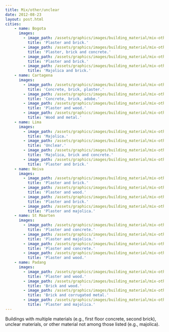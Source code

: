 ```yaml
---
title: Mix/other/unclear 
date: 2012-08-23
layout: post.html
cities:
    - name: Bogota
      images:
        - image_path: /assets/graphics/images/building_material/mix-other-unclear/mix_other_unclear_bogota_01.jpg
          title: 'Plaster and brick.'
        - image_path: /assets/graphics/images/building_material/mix-other-unclear/mix_other_unclear_bogota_02.jpg
          title: 'Plaster, brick and concrete.'
        - image_path: /assets/graphics/images/building_material/mix-other-unclear/mix_other_unclear_bogota_03.jpg
          title: 'Plaster and brick.'
        - image_path: /assets/graphics/images/building_material/mix-other-unclear/mix_other_unclear_bogota_04.jpg
          title: 'Majolica and brick.'
    - name: Cartagena
      images:
        - image_path: /assets/graphics/images/building_material/mix-other-unclear/mix_other_unclear_cartagena_01.jpg
          title: 'Concrete, brick, plaster.'
        - image_path: /assets/graphics/images/building_material/mix-other-unclear/mix_other_unclear_cartagena_02.jpg
          title: 'Concrete, brick, adobe.'
        - image_path: /assets/graphics/images/building_material/mix-other-unclear/mix_other_unclear_cartagena_03.jpg
          title: 'Plaster and wood.'
        - image_path: /assets/graphics/images/building_material/mix-other-unclear/mix_other_unclear_cartagena_04.jpg
          title: 'Wood and metal.'
    - name: Lima
      images:
        - image_path: /assets/graphics/images/building_material/mix-other-unclear/mix_other_unclear_lima_01.jpg
          title: 'Majolica.'
        - image_path: /assets/graphics/images/building_material/mix-other-unclear/mix_other_unclear_lima_02.jpg
          title: 'Unclear.'
        - image_path: /assets/graphics/images/building_material/mix-other-unclear/mix_other_unclear_lima_03.jpg
          title: 'Majolica, brick and concrete.'
        - image_path: /assets/graphics/images/building_material/mix-other-unclear/mix_other_unclear_lima_04.jpg
          title: 'Plaster and brick.'
    - name: Neiva
      images:
        - image_path: /assets/graphics/images/building_material/mix-other-unclear/mix_other_unclear_neiva_01.jpg
          title: 'Plaster and brick.'
        - image_path: /assets/graphics/images/building_material/mix-other-unclear/mix_other_unclear_neiva_02.jpg
          title: 'Plaster and wood.'
        - image_path: /assets/graphics/images/building_material/mix-other-unclear/mix_other_unclear_neiva_03.jpg
          title: 'Plaster and brick.'
        - image_path: /assets/graphics/images/building_material/mix-other-unclear/mix_other_unclear_neiva_04.jpg
          title: 'Plaster and majolica.'
    - name: St Maarten
      images:
        - image_path: /assets/graphics/images/building_material/mix-other-unclear/mix_other_unclear_st_maarten_01.jpg
          title: 'Plaster and concrete.'
        - image_path: /assets/graphics/images/building_material/mix-other-unclear/mix_other_unclear_st_maarten_02.jpg
          title: 'Plaster and majolica.'
        - image_path: /assets/graphics/images/building_material/mix-other-unclear/mix_other_unclear_st_maarten_03.jpg
          title: 'Plaster and concrete.'
        - image_path: /assets/graphics/images/building_material/mix-other-unclear/mix_other_unclear_st_maarten_04.jpg
          title: 'Plaster and wood.'
    - name: Padang
      images:
        - image_path: /assets/graphics/images/building_material/mix-other-unclear/mix_other_unclear_padang_01.jpg
          title: 'Plaster and wood.'
        - image_path: /assets/graphics/images/building_material/mix-other-unclear/mix_other_unclear_padang_02.jpg
          title: 'Brick and wood.'
        - image_path: /assets/graphics/images/building_material/mix-other-unclear/mix_other_unclear_padang_03.jpg
          title: 'Brick and corrugated metal.'
        - image_path: /assets/graphics/images/building_material/mix-other-unclear/mix_other_unclear_padang_04.jpg
          title: 'Plaster and majolica.'          
---
```


Buildings with multiple materials (e.g., first floor concrete, second brick), unclear materials, or other material not among those listed (e.g., majolica).

